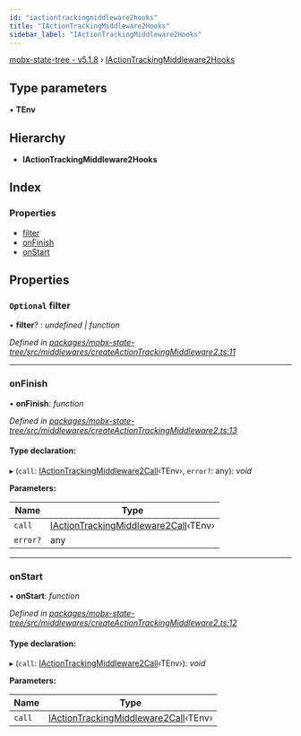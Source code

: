 ```yaml
---
id: "iactiontrackingmiddleware2hooks"
title: "IActionTrackingMiddleware2Hooks"
sidebar_label: "IActionTrackingMiddleware2Hooks"
---
```


[mobx-state-tree - v5.1.8](../index.md) › [IActionTrackingMiddleware2Hooks](iactiontrackingmiddleware2hooks.md)

## Type parameters

▪ **TEnv**

## Hierarchy

* **IActionTrackingMiddleware2Hooks**

## Index

### Properties

* [filter](iactiontrackingmiddleware2hooks.md#optional-filter)
* [onFinish](iactiontrackingmiddleware2hooks.md#onfinish)
* [onStart](iactiontrackingmiddleware2hooks.md#onstart)

## Properties

### `Optional` filter

• **filter**? : *undefined | function*

*Defined in [packages/mobx-state-tree/src/middlewares/createActionTrackingMiddleware2.ts:11](https://github.com/mobxjs/mobx-state-tree/blob/94344388/packages/mobx-state-tree/src/middlewares/createActionTrackingMiddleware2.ts#L11)*

___

###  onFinish

• **onFinish**: *function*

*Defined in [packages/mobx-state-tree/src/middlewares/createActionTrackingMiddleware2.ts:13](https://github.com/mobxjs/mobx-state-tree/blob/94344388/packages/mobx-state-tree/src/middlewares/createActionTrackingMiddleware2.ts#L13)*

#### Type declaration:

▸ (`call`: [IActionTrackingMiddleware2Call](iactiontrackingmiddleware2call.md)‹TEnv›, `error?`: any): *void*

**Parameters:**

Name | Type |
------ | ------ |
`call` | [IActionTrackingMiddleware2Call](iactiontrackingmiddleware2call.md)‹TEnv› |
`error?` | any |

___

###  onStart

• **onStart**: *function*

*Defined in [packages/mobx-state-tree/src/middlewares/createActionTrackingMiddleware2.ts:12](https://github.com/mobxjs/mobx-state-tree/blob/94344388/packages/mobx-state-tree/src/middlewares/createActionTrackingMiddleware2.ts#L12)*

#### Type declaration:

▸ (`call`: [IActionTrackingMiddleware2Call](iactiontrackingmiddleware2call.md)‹TEnv›): *void*

**Parameters:**

Name | Type |
------ | ------ |
`call` | [IActionTrackingMiddleware2Call](iactiontrackingmiddleware2call.md)‹TEnv› |
